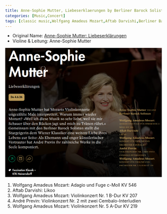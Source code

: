 ```yaml
---
title: Anne-Sophie Mutter, Liebeserklaerungen by Berliner Barock Solisten
categories: [Music,Concert]
tags: [classic music,Wolfgang Amadeus Mozart,Aftab Darvishi,Berliner Barock Solisten]
---
```


- Original Name: [Anne-Sophie Mutter: Liebeserklärungen](https://www.heinersdorff-konzerte.de/de/konzerte/anne-sophie-mutter/1422)
-  Violine & Leitung: Anne-Sophie Mutter

![Anne-Sophie Mutter: Liebeserklärungen](anne-spohie-mutter-liebeserklaerung.png)

1. Wolfgang Amadeus Mozart: Adagio und Fuge c-Moll KV 546
2. Aftab Darvishi: Likoo
3. Wolfgang Amadeus Mozart: Violinkonzert Nr. 1 B-Dur KV 207
4. André Previn: Violinkonzert Nr. 2 mit zwei Cembalo-Interludien
5. Wolfgang Amadeus Mozart: Violinkonzert Nr. 5 A-Dur KV 219